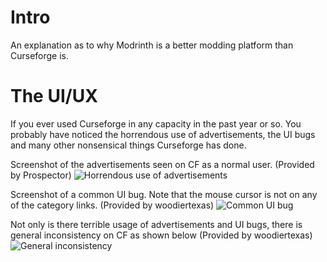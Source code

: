 # Intro
An explanation as to why Modrinth is a better modding platform than Curseforge is.

# The UI/UX
If you ever used Curseforge in any capacity in the past year or so. You probably have noticed the horrendous use of advertisements, the UI bugs and many other nonsensical things Curseforge has done. 

Screenshot of the advertisements seen on CF as a normal user. (Provided by Prospector)
![Horrendous use of advertisements](https://cdn.discordapp.com/attachments/834483421068918785/947629189840924682/unknown.png)

Screenshot of a common UI bug. Note that the mouse cursor is not on any of the category links. (Provided by woodiertexas)
![Common UI bug](https://cdn.discordapp.com/attachments/783091855616901200/949162529303711784/unknown.png)

Not only is there terrible usage of advertisements and UI bugs, there is general inconsistency on CF as shown below (Provided by woodiertexas)
![General inconsistency](https://cdn.discordapp.com/attachments/783091855616901200/949162737928372224/unknown.png)

